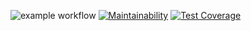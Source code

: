 ![example workflow](https://github.com/ArinaAnderson/Trees-PRACTICE/actions/workflows/build-and-test.yml/badge.svg)
[![Maintainability](https://api.codeclimate.com/v1/badges/f8ca39d1f4b7a92af6b8/maintainability)](https://codeclimate.com/github/ArinaAnderson/Trees-PRACTICE/maintainability)
[![Test Coverage](https://api.codeclimate.com/v1/badges/f8ca39d1f4b7a92af6b8/test_coverage)](https://codeclimate.com/github/ArinaAnderson/Trees-PRACTICE/test_coverage)
